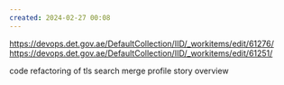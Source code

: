```yaml
---
created: 2024-02-27 00:08
---
```

https://devops.det.gov.ae/DefaultCollection/IID/_workitems/edit/61276/
https://devops.det.gov.ae/DefaultCollection/IID/_workitems/edit/61251/

code refactoring of tls search
merge profile story overview
